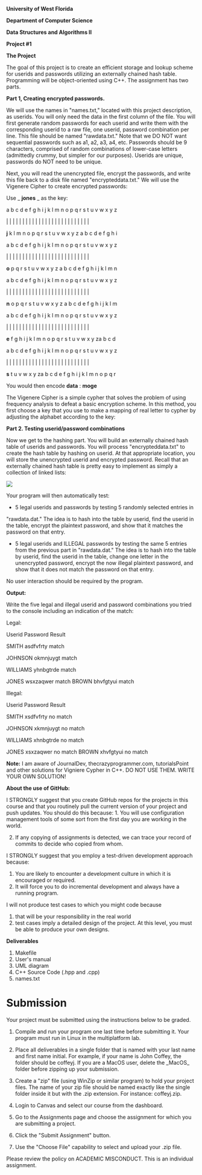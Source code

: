**University of West Florida**

**Department of Computer Science**

**Data Structures and Algorithms II**

**Project #1**

**The Project**

The goal of this project is to create an efficient storage and lookup scheme for userids and passwords utilizing an
externally chained hash table. Programming will be object-oriented using C++. The assignment has two parts.

**Part 1, Creating encrypted passwords.**

We will use the names in &quot;names.txt,&quot; located with this project description, as userids. You will only need
the data in the first column of the file. You will first generate random passwords for each userid and write them with
the corresponding userid to a raw file, one userid, password combination per line. This file should be named
&quot;rawdata.txt.&quot; Note that we DO NOT want sequential passwords such as a1, a2, a3, a4, etc. Passwords should be
9 characters, comprised of random combinations of lower-case letters (admittedly crummy, but simpler for our purposes).
Userids are unique, passwords do NOT need to be unique.

Next, you will read the unencrypted file, encrypt the passwords, and write this file back to a disk file named
&quot;encrypteddata.txt.&quot; We will use the Vigenere Cipher to create encrypted passwords:

Use _ **jones** _ as the key:

a b c d e f g h i j k l m n o p q r s t u v w x y z

| | | | | | | | | | | | | | | | | | | | | | | | | |

**j** k l m n o p q r s t u v w x y z a b c d e f g h i

a b c d e f g h i j k l m n o p q r s t u v w x y z

| | | | | | | | | | | | | | | | | | | | | | | | | |

**o** p q r s t u v w x y z a b c d e f g h i j k l m n

a b c d e f g h i j k l m n o p q r s t u v w x y z

| | | | | | | | | | | | | | | | | | | | | | | | | |

**n** o p q r s t u v w x y z a b c d e f g h i j k l m

a b c d e f g h i j k l m n o p q r s t u v w x y z

| | | | | | | | | | | | | | | | | | | | | | | | | |

**e** f g h i j k l m n o p q r s t u v w x y za b c d

a b c d e f g h i j k l m n o p q r s t u v w x y z

| | | | | | | | | | | | | | | | | | | | | | | | | |

**s** t u v w x y za b c d e f g h i j k l m n o p q r

You would then encode **data** : **moge**

The Vigenere Cipher is a simple cypher that solves the problem of using frequency analysis to defeat a basic encryption
scheme. In this method, you first choose a key that you use to make a mapping of real letter to cypher by adjusting the
alphabet according to the key:

**Part 2. Testing userid/password combinations**

Now we get to the hashing part. You will build an externally chained hash table of userids and passwords. You will
process &quot;encrypteddata.txt&quot; to create the hash table by hashing on userid. At that appropriate location, you
will store the unencrypted userid and encrypted password. Recall that an externally chained hash table is pretty easy to
implement as simply a collection of linked lists:

![](RackMultipart20220613-1-6kjp7l_html_902c0c8cc8e59ea4.jpg)

Your program will then automatically test:

- 5 legal userids and passwords by testing 5 randomly selected entries in

&quot;rawdata.dat.&quot; The idea is to hash into the table by userid, find the userid in the table, encrypt the
plaintext password, and show that it matches the password on that entry.

- 5 legal userids and ILLEGAL passwords by testing the same 5 entries from the previous part in &quot;rawdata.dat.&quot;
  The idea is to hash into the table by userid, find the userid in the table, change one letter in the unencrypted
  password, encrypt the now illegal plaintext password, and show that it does not match the password on that entry.

No user interaction should be required by the program.

**Output:**

Write the five legal and illegal userid and password combinations you tried to the console including an indication of
the match:

Legal:

Userid Password Result

SMITH asdfvfrty match

JOHNSON okmnjuygt match

WILLIAMS yhnbgtrde match

JONES wsxzaqwer match BROWN bhvfgtyui match

Illegal:

Userid Password Result

SMITH xsdfvfrty no match

JOHNSON xkmnjuygt no match

WILLIAMS xhnbgtrde no match

JONES xsxzaqwer no match BROWN xhvfgtyui no match

**Note:** I am aware of JournalDev, thecrazyprogrammer.com, tutorialsPoint and other solutions for Vigniere Cypher in
C++. DO NOT USE THEM. WRITE YOUR OWN SOLUTION!

**About the use of GitHub:**

I STRONGLY suggest that you create GitHub repos for the projects in this course and that you routinely pull the current
version of your project and push updates. You should do this because: 1. You will use configuration management tools of
some sort from the first day you are working in the world.

2. If any copying of assignments is detected, we can trace your record of commits to decide who copied from whom.

I STRONGLY suggest that you employ a test-driven development approach because:

1. You are likely to encounter a development culture in which it is encouraged or required.
2. It will force you to do incremental development and always have a running program.

I will not produce test cases to which you might code because

1. that will be your responsibility in the real world
2. test cases imply a detailed design of the project. At this level, you must be able to produce your own designs.

**Deliverables**

1. Makefile
2. User&#39;s manual
3. UML diagram
4. C++ Source Code (.hpp and .cpp)
5. names.txt

# Submission

Your project must be submitted using the instructions below to be graded.

1. Compile and run your program one last time before submitting it. Your program must run in Linux in the multiplatform
   lab.
2. Place all deliverables in a single folder that is named with your last name and first name initial. For example, if
   your name is John Coffey, the folder should be coffeyj. If you are a MacOS user, delete the \_MacOS\_ folder before
   zipping up your submission.
3. Create a &quot;zip&quot; file (using WinZip or similar program) to hold your project files. The name of your zip file
   should be named exactly like the single folder inside it but with the .zip extension. For instance: coffeyj.zip.

1. Login to Canvas and select our course from the dashboard.
2. Go to the Assignments page and choose the assignment for which you are submitting a project.
3. Click the &quot;Submit Assignment&quot; button.
4. Use the &quot;Choose File&quot; capability to select and upload your .zip file.

Please review the policy on ACADEMIC MISCONDUCT. This is an individual assignment.
